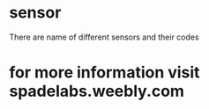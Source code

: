 # sensor
There are name of different sensors and their codes
# for more information visit spadelabs.weebly.com

